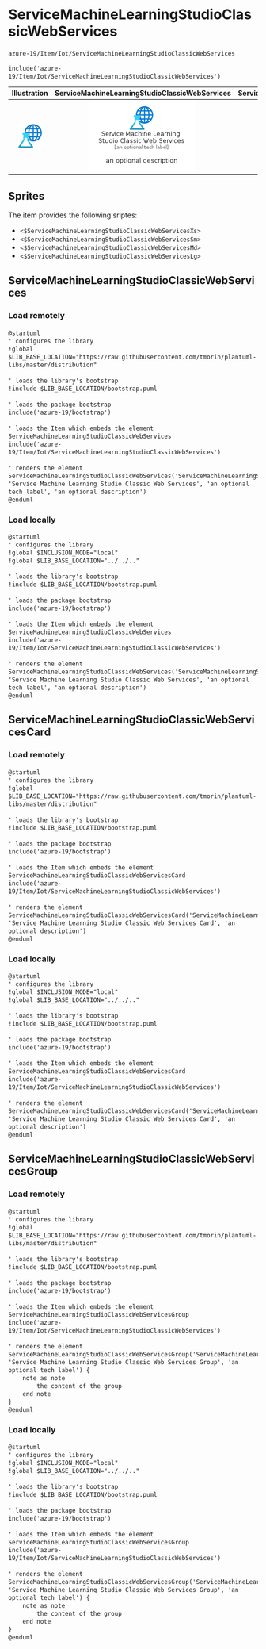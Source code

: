 # ServiceMachineLearningStudioClassicWebServices


```text
azure-19/Item/Iot/ServiceMachineLearningStudioClassicWebServices
```

```text
include('azure-19/Item/Iot/ServiceMachineLearningStudioClassicWebServices')
```



| Illustration | ServiceMachineLearningStudioClassicWebServices | ServiceMachineLearningStudioClassicWebServicesCard | ServiceMachineLearningStudioClassicWebServicesGroup |
| :---: | :---: | :---: | :---: |
| ![illustration for Illustration](../../../azure-19/Item/Iot/ServiceMachineLearningStudioClassicWebServices.png) | ![illustration for ServiceMachineLearningStudioClassicWebServices](../../../azure-19/Item/Iot/ServiceMachineLearningStudioClassicWebServices.Local.png) | ![illustration for ServiceMachineLearningStudioClassicWebServicesCard](../../../azure-19/Item/Iot/ServiceMachineLearningStudioClassicWebServicesCard.Local.png) | ![illustration for ServiceMachineLearningStudioClassicWebServicesGroup](../../../azure-19/Item/Iot/ServiceMachineLearningStudioClassicWebServicesGroup.Local.png) |



## Sprites
The item provides the following sriptes:

- `<$ServiceMachineLearningStudioClassicWebServicesXs>`
- `<$ServiceMachineLearningStudioClassicWebServicesSm>`
- `<$ServiceMachineLearningStudioClassicWebServicesMd>`
- `<$ServiceMachineLearningStudioClassicWebServicesLg>`





## ServiceMachineLearningStudioClassicWebServices

### Load remotely
```plantuml
@startuml
' configures the library
!global $LIB_BASE_LOCATION="https://raw.githubusercontent.com/tmorin/plantuml-libs/master/distribution"

' loads the library's bootstrap
!include $LIB_BASE_LOCATION/bootstrap.puml

' loads the package bootstrap
include('azure-19/bootstrap')

' loads the Item which embeds the element ServiceMachineLearningStudioClassicWebServices
include('azure-19/Item/Iot/ServiceMachineLearningStudioClassicWebServices')

' renders the element
ServiceMachineLearningStudioClassicWebServices('ServiceMachineLearningStudioClassicWebServices', 'Service Machine Learning Studio Classic Web Services', 'an optional tech label', 'an optional description')
@enduml
```

### Load locally
```plantuml
@startuml
' configures the library
!global $INCLUSION_MODE="local"
!global $LIB_BASE_LOCATION="../../.."

' loads the library's bootstrap
!include $LIB_BASE_LOCATION/bootstrap.puml

' loads the package bootstrap
include('azure-19/bootstrap')

' loads the Item which embeds the element ServiceMachineLearningStudioClassicWebServices
include('azure-19/Item/Iot/ServiceMachineLearningStudioClassicWebServices')

' renders the element
ServiceMachineLearningStudioClassicWebServices('ServiceMachineLearningStudioClassicWebServices', 'Service Machine Learning Studio Classic Web Services', 'an optional tech label', 'an optional description')
@enduml
```

## ServiceMachineLearningStudioClassicWebServicesCard

### Load remotely
```plantuml
@startuml
' configures the library
!global $LIB_BASE_LOCATION="https://raw.githubusercontent.com/tmorin/plantuml-libs/master/distribution"

' loads the library's bootstrap
!include $LIB_BASE_LOCATION/bootstrap.puml

' loads the package bootstrap
include('azure-19/bootstrap')

' loads the Item which embeds the element ServiceMachineLearningStudioClassicWebServicesCard
include('azure-19/Item/Iot/ServiceMachineLearningStudioClassicWebServices')

' renders the element
ServiceMachineLearningStudioClassicWebServicesCard('ServiceMachineLearningStudioClassicWebServicesCard', 'Service Machine Learning Studio Classic Web Services Card', 'an optional description')
@enduml
```

### Load locally
```plantuml
@startuml
' configures the library
!global $INCLUSION_MODE="local"
!global $LIB_BASE_LOCATION="../../.."

' loads the library's bootstrap
!include $LIB_BASE_LOCATION/bootstrap.puml

' loads the package bootstrap
include('azure-19/bootstrap')

' loads the Item which embeds the element ServiceMachineLearningStudioClassicWebServicesCard
include('azure-19/Item/Iot/ServiceMachineLearningStudioClassicWebServices')

' renders the element
ServiceMachineLearningStudioClassicWebServicesCard('ServiceMachineLearningStudioClassicWebServicesCard', 'Service Machine Learning Studio Classic Web Services Card', 'an optional description')
@enduml
```

## ServiceMachineLearningStudioClassicWebServicesGroup

### Load remotely
```plantuml
@startuml
' configures the library
!global $LIB_BASE_LOCATION="https://raw.githubusercontent.com/tmorin/plantuml-libs/master/distribution"

' loads the library's bootstrap
!include $LIB_BASE_LOCATION/bootstrap.puml

' loads the package bootstrap
include('azure-19/bootstrap')

' loads the Item which embeds the element ServiceMachineLearningStudioClassicWebServicesGroup
include('azure-19/Item/Iot/ServiceMachineLearningStudioClassicWebServices')

' renders the element
ServiceMachineLearningStudioClassicWebServicesGroup('ServiceMachineLearningStudioClassicWebServicesGroup', 'Service Machine Learning Studio Classic Web Services Group', 'an optional tech label') {
    note as note
        the content of the group
    end note
}
@enduml
```

### Load locally
```plantuml
@startuml
' configures the library
!global $INCLUSION_MODE="local"
!global $LIB_BASE_LOCATION="../../.."

' loads the library's bootstrap
!include $LIB_BASE_LOCATION/bootstrap.puml

' loads the package bootstrap
include('azure-19/bootstrap')

' loads the Item which embeds the element ServiceMachineLearningStudioClassicWebServicesGroup
include('azure-19/Item/Iot/ServiceMachineLearningStudioClassicWebServices')

' renders the element
ServiceMachineLearningStudioClassicWebServicesGroup('ServiceMachineLearningStudioClassicWebServicesGroup', 'Service Machine Learning Studio Classic Web Services Group', 'an optional tech label') {
    note as note
        the content of the group
    end note
}
@enduml
```

